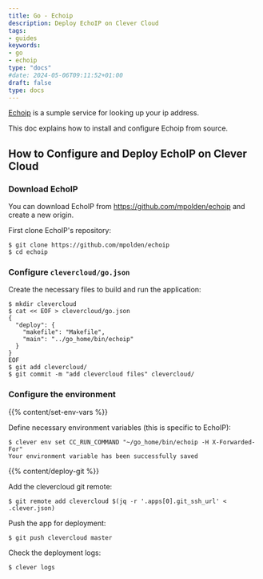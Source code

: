 ```yaml
---
title: Go - Echoip
description: Deploy EchoIP on Clever Cloud
tags:
- guides
keywords:
- go
- echoip
type: "docs"
#date: 2024-05-06T09:11:52+01:00
draft: false
type: docs
---
```


[Echoip](https://github.com/mpolden/echoip) is a sumple service for looking up
 your ip address.


This doc explains how to install and configure Echoip from source.


## How to Configure and Deploy EchoIP on Clever Cloud


### Download EchoIP

You can download EchoIP from <https://github.com/mpolden/echoip> and create a new origin.


First clone EchoIP's repository:
```
$ git clone https://github.com/mpolden/echoip
$ cd echoip
```

### Configure `clevercloud/go.json`

Create the necessary files to build and run the application:
```
$ mkdir clevercloud
$ cat << EOF > clevercloud/go.json
{
  "deploy": {
    "makefile": "Makefile",
    "main": "../go_home/bin/echoip"
  }
}
EOF
$ git add clevercloud/
$ git commit -m "add clevercloud files" clevercloud/
```

### Configure the environment

 {{% content/set-env-vars %}}



Define necessary environment variables (this is specific to EchoIP):
```
$ clever env set CC_RUN_COMMAND "~/go_home/bin/echoip -H X-Forwarded-For"
Your environment variable has been successfully saved
```


 {{% content/deploy-git %}}



Add the clevercloud git remote:
```
$ git remote add clevercloud $(jq -r '.apps[0].git_ssh_url' < .clever.json)
```

Push the app for deployment:
```
$ git push clevercloud master
```

Check the deployment logs:
```
$ clever logs
```

